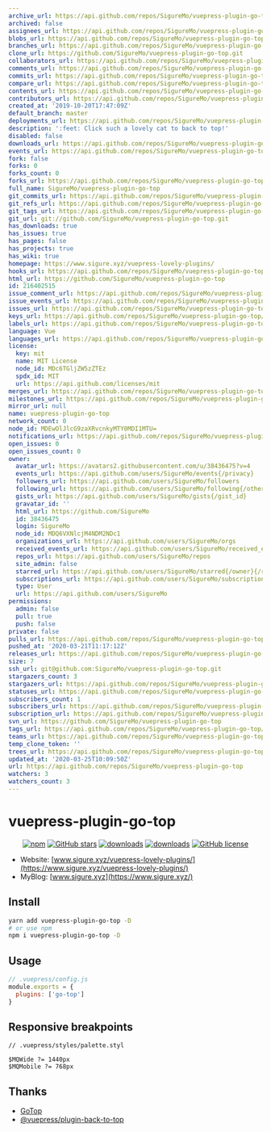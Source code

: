 ```yaml
---
archive_url: https://api.github.com/repos/SigureMo/vuepress-plugin-go-top/{archive_format}{/ref}
archived: false
assignees_url: https://api.github.com/repos/SigureMo/vuepress-plugin-go-top/assignees{/user}
blobs_url: https://api.github.com/repos/SigureMo/vuepress-plugin-go-top/git/blobs{/sha}
branches_url: https://api.github.com/repos/SigureMo/vuepress-plugin-go-top/branches{/branch}
clone_url: https://github.com/SigureMo/vuepress-plugin-go-top.git
collaborators_url: https://api.github.com/repos/SigureMo/vuepress-plugin-go-top/collaborators{/collaborator}
comments_url: https://api.github.com/repos/SigureMo/vuepress-plugin-go-top/comments{/number}
commits_url: https://api.github.com/repos/SigureMo/vuepress-plugin-go-top/commits{/sha}
compare_url: https://api.github.com/repos/SigureMo/vuepress-plugin-go-top/compare/{base}...{head}
contents_url: https://api.github.com/repos/SigureMo/vuepress-plugin-go-top/contents/{+path}
contributors_url: https://api.github.com/repos/SigureMo/vuepress-plugin-go-top/contributors
created_at: '2019-10-20T17:47:09Z'
default_branch: master
deployments_url: https://api.github.com/repos/SigureMo/vuepress-plugin-go-top/deployments
description: ':feet: Click such a lovely cat to back to top!'
disabled: false
downloads_url: https://api.github.com/repos/SigureMo/vuepress-plugin-go-top/downloads
events_url: https://api.github.com/repos/SigureMo/vuepress-plugin-go-top/events
fork: false
forks: 0
forks_count: 0
forks_url: https://api.github.com/repos/SigureMo/vuepress-plugin-go-top/forks
full_name: SigureMo/vuepress-plugin-go-top
git_commits_url: https://api.github.com/repos/SigureMo/vuepress-plugin-go-top/git/commits{/sha}
git_refs_url: https://api.github.com/repos/SigureMo/vuepress-plugin-go-top/git/refs{/sha}
git_tags_url: https://api.github.com/repos/SigureMo/vuepress-plugin-go-top/git/tags{/sha}
git_url: git://github.com/SigureMo/vuepress-plugin-go-top.git
has_downloads: true
has_issues: true
has_pages: false
has_projects: true
has_wiki: true
homepage: https://www.sigure.xyz/vuepress-lovely-plugins/
hooks_url: https://api.github.com/repos/SigureMo/vuepress-plugin-go-top/hooks
html_url: https://github.com/SigureMo/vuepress-plugin-go-top
id: 216402515
issue_comment_url: https://api.github.com/repos/SigureMo/vuepress-plugin-go-top/issues/comments{/number}
issue_events_url: https://api.github.com/repos/SigureMo/vuepress-plugin-go-top/issues/events{/number}
issues_url: https://api.github.com/repos/SigureMo/vuepress-plugin-go-top/issues{/number}
keys_url: https://api.github.com/repos/SigureMo/vuepress-plugin-go-top/keys{/key_id}
labels_url: https://api.github.com/repos/SigureMo/vuepress-plugin-go-top/labels{/name}
language: Vue
languages_url: https://api.github.com/repos/SigureMo/vuepress-plugin-go-top/languages
license:
  key: mit
  name: MIT License
  node_id: MDc6TGljZW5zZTEz
  spdx_id: MIT
  url: https://api.github.com/licenses/mit
merges_url: https://api.github.com/repos/SigureMo/vuepress-plugin-go-top/merges
milestones_url: https://api.github.com/repos/SigureMo/vuepress-plugin-go-top/milestones{/number}
mirror_url: null
name: vuepress-plugin-go-top
network_count: 0
node_id: MDEwOlJlcG9zaXRvcnkyMTY0MDI1MTU=
notifications_url: https://api.github.com/repos/SigureMo/vuepress-plugin-go-top/notifications{?since,all,participating}
open_issues: 0
open_issues_count: 0
owner:
  avatar_url: https://avatars2.githubusercontent.com/u/38436475?v=4
  events_url: https://api.github.com/users/SigureMo/events{/privacy}
  followers_url: https://api.github.com/users/SigureMo/followers
  following_url: https://api.github.com/users/SigureMo/following{/other_user}
  gists_url: https://api.github.com/users/SigureMo/gists{/gist_id}
  gravatar_id: ''
  html_url: https://github.com/SigureMo
  id: 38436475
  login: SigureMo
  node_id: MDQ6VXNlcjM4NDM2NDc1
  organizations_url: https://api.github.com/users/SigureMo/orgs
  received_events_url: https://api.github.com/users/SigureMo/received_events
  repos_url: https://api.github.com/users/SigureMo/repos
  site_admin: false
  starred_url: https://api.github.com/users/SigureMo/starred{/owner}{/repo}
  subscriptions_url: https://api.github.com/users/SigureMo/subscriptions
  type: User
  url: https://api.github.com/users/SigureMo
permissions:
  admin: false
  pull: true
  push: false
private: false
pulls_url: https://api.github.com/repos/SigureMo/vuepress-plugin-go-top/pulls{/number}
pushed_at: '2020-03-21T11:17:12Z'
releases_url: https://api.github.com/repos/SigureMo/vuepress-plugin-go-top/releases{/id}
size: 7
ssh_url: git@github.com:SigureMo/vuepress-plugin-go-top.git
stargazers_count: 3
stargazers_url: https://api.github.com/repos/SigureMo/vuepress-plugin-go-top/stargazers
statuses_url: https://api.github.com/repos/SigureMo/vuepress-plugin-go-top/statuses/{sha}
subscribers_count: 1
subscribers_url: https://api.github.com/repos/SigureMo/vuepress-plugin-go-top/subscribers
subscription_url: https://api.github.com/repos/SigureMo/vuepress-plugin-go-top/subscription
svn_url: https://github.com/SigureMo/vuepress-plugin-go-top
tags_url: https://api.github.com/repos/SigureMo/vuepress-plugin-go-top/tags
teams_url: https://api.github.com/repos/SigureMo/vuepress-plugin-go-top/teams
temp_clone_token: ''
trees_url: https://api.github.com/repos/SigureMo/vuepress-plugin-go-top/git/trees{/sha}
updated_at: '2020-03-25T10:09:50Z'
url: https://api.github.com/repos/SigureMo/vuepress-plugin-go-top
watchers: 3
watchers_count: 3
---
```


# vuepress-plugin-go-top

<p align="center">
   <a href="https://www.npmjs.com/package/vuepress-plugin-go-top" target="_blank"><img alt="npm" src="https://img.shields.io/npm/v/vuepress-plugin-go-top.svg"></a>
   <a href="https://github.com/SigureMo/vuepress-plugin-go-top/stargazers" target="_blank"><img alt="GitHub stars" src="https://img.shields.io/github/stars/SigureMo/vuepress-plugin-go-top"></a>
   <a href="https://www.npmjs.com/package/vuepress-plugin-go-top" target="_blank"><img alt="downloads" src="https://img.shields.io/npm/dt/vuepress-plugin-go-top.svg"></a>
   <a href="https://www.npmjs.com/package/vuepress-plugin-go-top" target="_blank"><img alt="downloads" src="https://img.shields.io/npm/dm/vuepress-plugin-go-top.svg"></a>
   <a href="https://github.com/SigureMo/vuepress-plugin-go-top/blob/master/LICENSE" target="_blank"><img alt="GitHub license" src="https://img.shields.io/github/license/SigureMo/vuepress-plugin-go-top"></a>
</p>

- Website: [www.sigure.xyz/vuepress-lovely-plugins/](https://www.sigure.xyz/vuepress-lovely-plugins/)
- MyBlog: [www.sigure.xyz](https://www.sigure.xyz/)

## Install

``` bash
yarn add vuepress-plugin-go-top -D
# or use npm
npm i vuepress-plugin-go-top -D
```

## Usage

``` javascript
// .vuepress/config.js
module.exports = {
  plugins: ['go-top']
}
```

## Responsive breakpoints

``` stylus
// .vuepress/styles/palette.styl

$MQWide ?= 1440px
$MQMobile ?= 768px
```

## Thanks

- [GoTop](https://github.com/MisakaTAT/GoTop)
- [@vuepress/plugin-back-to-top](https://github.com/vuejs/vuepress/blob/master/packages/%40vuepress/plugin-back-to-top/BackToTop.vue)
